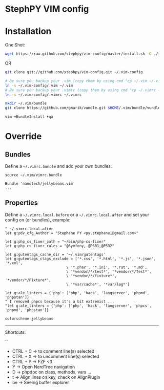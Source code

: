 StephPY VIM config
==================

# Installation

One Shot:

```bash
wget https://raw.github.com/stephpy/vim-config/master/install.sh -O ./install.sh && chmod +x ./install.sh && ./install.sh
```

OR

```bash
git clone git://github.com/stephpy/vim-config.git ~/.vim-config

# Be sure you backup your .vim (copy them by using cmd "cp ~/.vim ~/.vim.backup")
ln -s ~/.vim-config/.vim ~/.vim
# Be sure you backup your .vimrc (copy them by using cmd "cp ~/.vimrc ~/.vimrc.backup")
ln -s ~/.vim-config/.vimrc ~/.vimrc

mkdir ~/.vim/bundle
git clone https://github.com/gmarik/vundle.git $HOME/.vim/bundle/vundle

vim +BundleInstall +qa
```

# Override

## Bundles

Define a `~/.vimrc.bundle` and add your own bundles:

```
source ~/.vim/vimrc.bundle

Bundle 'nanotech/jellybeans.vim'
...
```

## Properties

Define a `~/.vimrc.local.before` or a `~/.vimrc.local.after` and set your config on (or bundles), example:

```
" ~/.vimrc.local.after
let g:pdv_cfg_Author = "Stephane PY <py.stephane1@gmail.com>"

let g:php_cs_fixer_path = "~/bin/php-cs-fixer" 
let g:php_cs_fixer_rules = "@Symfony,-@PSR1,@PSR2"

let g:gutentags_cache_dir = '~/.vim/gutentags'
let g:gutentags_ctags_exclude = ['*.css', '*.html', '*.js', '*.json', '*.xml',
                            \ '*.phar', '*.ini', '*.rst', '*.md',
                            \ '*vendor/*/test*', '*vendor/*/Test*',
                            \ '*vendor/*/fixture*', '*vendor/*/Fixture*',
                            \ '*var/cache*', '*var/log*']

let g:ale_linters = {'php': ['php', 'hack', 'langserver', 'phpmd', 'phpstan']}
" I removed phpcs because it's a bit extremist ...
"let g:ale_linters = {'php': ['php', 'hack', 'langserver', 'phpcs', 'phpmd', 'phpstan']}

colorscheme jellybeans
```

-------------------------------------------------

Shortcuts:

``
- CTRL + C      -> to comment line(s) selected
- CTRL + X      -> to uncomment line(s) selected
- CTRL + P      -> FZF <3
- <leader> Y    -> Open NerdTree navigation
- <leader> D    -> phpdoc on class, methods, vars ...
- <leader> t    -> Align lines on key, check on AlignPlugin
- <leader> be   -> Seeing buffer explorer
``
